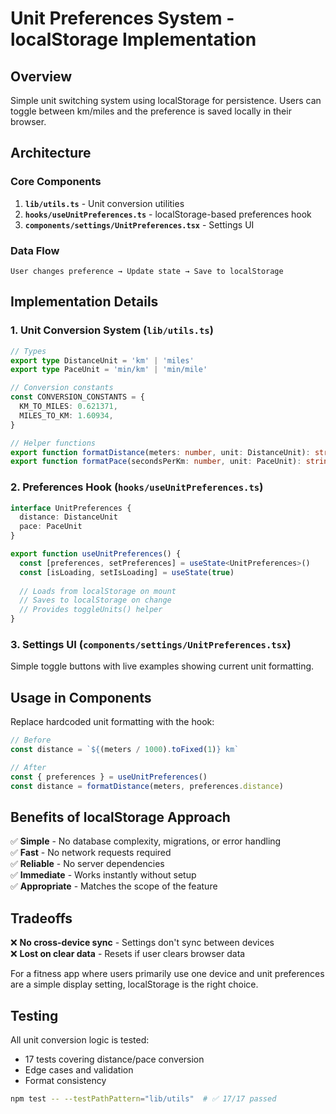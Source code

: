 # Unit Preferences System - localStorage Implementation

## Overview
Simple unit switching system using localStorage for persistence. Users can toggle between km/miles and the preference is saved locally in their browser.

## Architecture

### Core Components
1. **`lib/utils.ts`** - Unit conversion utilities
2. **`hooks/useUnitPreferences.ts`** - localStorage-based preferences hook
3. **`components/settings/UnitPreferences.tsx`** - Settings UI

### Data Flow
```
User changes preference → Update state → Save to localStorage
```

## Implementation Details

### 1. Unit Conversion System (`lib/utils.ts`)

```typescript
// Types
export type DistanceUnit = 'km' | 'miles'
export type PaceUnit = 'min/km' | 'min/mile'

// Conversion constants
const CONVERSION_CONSTANTS = {
  KM_TO_MILES: 0.621371,
  MILES_TO_KM: 1.60934,
}

// Helper functions
export function formatDistance(meters: number, unit: DistanceUnit): string
export function formatPace(secondsPerKm: number, unit: PaceUnit): string
```

### 2. Preferences Hook (`hooks/useUnitPreferences.ts`)

```typescript
interface UnitPreferences {
  distance: DistanceUnit
  pace: PaceUnit
}

export function useUnitPreferences() {
  const [preferences, setPreferences] = useState<UnitPreferences>()
  const [isLoading, setIsLoading] = useState(true)
  
  // Loads from localStorage on mount
  // Saves to localStorage on change
  // Provides toggleUnits() helper
}
```

### 3. Settings UI (`components/settings/UnitPreferences.tsx`)

Simple toggle buttons with live examples showing current unit formatting.

## Usage in Components

Replace hardcoded unit formatting with the hook:

```typescript
// Before
const distance = `${(meters / 1000).toFixed(1)} km`

// After  
const { preferences } = useUnitPreferences()
const distance = formatDistance(meters, preferences.distance)
```

## Benefits of localStorage Approach

✅ **Simple** - No database complexity, migrations, or error handling  
✅ **Fast** - No network requests required  
✅ **Reliable** - No server dependencies  
✅ **Immediate** - Works instantly without setup  
✅ **Appropriate** - Matches the scope of the feature  

## Tradeoffs

❌ **No cross-device sync** - Settings don't sync between devices  
❌ **Lost on clear data** - Resets if user clears browser data  

For a fitness app where users primarily use one device and unit preferences are a simple display setting, localStorage is the right choice.

## Testing

All unit conversion logic is tested:
- 17 tests covering distance/pace conversion
- Edge cases and validation
- Format consistency

```bash
npm test -- --testPathPattern="lib/utils"  # ✅ 17/17 passed
``` 